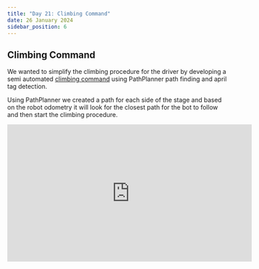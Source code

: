 ```yaml
---
title: "Day 21: Climbing Command"
date: 26 January 2024
sidebar_position: 6
---
```


## **Climbing Command**

We wanted to simplify the climbing procedure for the driver by developing a semi automated [climbing command](https://github.com/Overture-7421/InsertRobotName2024/blob/auto_climb/src/main/Commands/Climbing/Climbing.cpp) using PathPlanner path finding and april tag detection.

Using PathPlanner we created a path for each side of the stage and based on the robot odometry it will look for the closest path for the bot to follow and then start the climbing procedure.

<iframe width="560" height="315" src="https://www.youtube.com/embed/Z6FSQg6oV58" frameborder="0" allowfullscreen></iframe>
